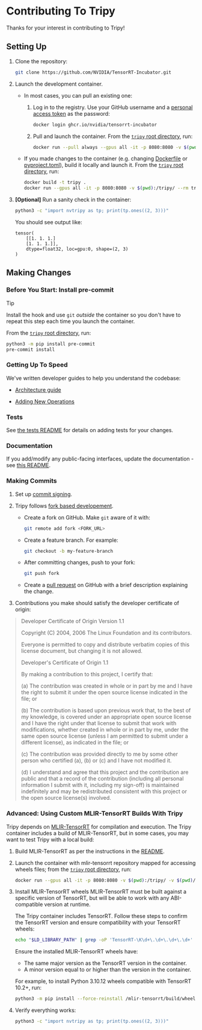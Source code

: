 # Contributing To Tripy

Thanks for your interest in contributing to Tripy!

## Setting Up

1. Clone the repository:

    ```bash
    git clone https://github.com/NVIDIA/TensorRT-Incubator.git
    ```

2. Launch the development container.

    -  In most cases, you can pull an existing one:

        1. Log in to the registry. Use your GitHub username and a
            [personal access token](https://docs.github.com/en/packages/working-with-a-github-packages-registry/working-with-the-container-registry#authenticating-to-the-container-registry)
            as the password:

            ```bash
            docker login ghcr.io/nvidia/tensorrt-incubator
            ```

        2. Pull and launch the container. From the [`tripy` root directory](.), run:

            ```bash
            docker run --pull always --gpus all -it -p 8080:8080 -v $(pwd):/tripy/ --rm ghcr.io/nvidia/tensorrt-incubator/tripy
            ```

    - If you made changes to the container
        (e.g. changing [Dockerfile](./Dockerfile) or [pyproject.toml](./pyproject.toml)),
        build it locally and launch it. From the [`tripy` root directory](.), run:

        ```bash
        docker build -t tripy .
        docker run --gpus all -it -p 8080:8080 -v $(pwd):/tripy/ --rm tripy:latest
        ```

3. **[Optional]** Run a sanity check in the container:

    ```bash
    python3 -c "import nvtripy as tp; print(tp.ones((2, 3)))"
    ```

    You should see output like:
    ```
    tensor(
        [[1. 1. 1.]
        [1. 1. 1.]],
        dtype=float32, loc=gpu:0, shape=(2, 3)
    )
    ```

## Making Changes

### Before You Start: Install pre-commit

> [!TIP]
> Install the hook and use `git` *outside* the container
> so you don't have to repeat this step each time you launch the container.

From the [`tripy` root directory](.), run:
```bash
python3 -m pip install pre-commit
pre-commit install
```

### Getting Up To Speed

We've written developer guides to help you understand the codebase:

- [Architecture guide](https://nvidia.github.io/TensorRT-Incubator/post0_developer_guides/00-architecture.html)

- [Adding New Operations](https://nvidia.github.io/TensorRT-Incubator/post0_developer_guides/01-how-to-add-new-ops.html)


### Tests

See [the tests README](./tests/README.md) for details on adding tests for your changes.

### Documentation

If you add/modify any public-facing interfaces, update the documentation - see [this README](./docs/README.md).


### Making Commits

1. Set up
    [commit signing](https://docs.github.com/en/authentication/managing-commit-signature-verification/about-commit-signature-verification#ssh-commit-signature-verification).

2. Tripy follows [fork based developement](https://docs.github.com/en/pull-requests/collaborating-with-pull-requests/working-with-forks/fork-a-repo).
    - Create a fork on GitHub. Make `git` aware of it with:

        ```bash
        git remote add fork <FORK_URL>
        ```

    - Create a feature branch. For example:

        ```bash
        git checkout -b my-feature-branch
        ```

    - After committing changes, push to your fork:

        ```bash
        git push fork
        ```

    - Create a
        [pull request](https://docs.github.com/en/pull-requests/collaborating-with-pull-requests/proposing-changes-to-your-work-with-pull-requests/creating-a-pull-request)
        on GitHub with a brief description explaining the change.

3. Contributions you make should satisfy the developer certificate of origin:

> Developer Certificate of Origin
>	Version 1.1
>
>	Copyright (C) 2004, 2006 The Linux Foundation and its contributors.
>
>	Everyone is permitted to copy and distribute verbatim copies of this
>	license document, but changing it is not allowed.
>
>
>	Developer's Certificate of Origin 1.1
>
>	By making a contribution to this project, I certify that:
>
>	(a) The contribution was created in whole or in part by me and I
>		have the right to submit it under the open source license
>		indicated in the file; or
>
>	(b) The contribution is based upon previous work that, to the best
>		of my knowledge, is covered under an appropriate open source
>		license and I have the right under that license to submit that
>		work with modifications, whether created in whole or in part
>		by me, under the same open source license (unless I am
>		permitted to submit under a different license), as indicated
>		in the file; or
>
>	(c) The contribution was provided directly to me by some other
>		person who certified (a), (b) or (c) and I have not modified
>		it.
>
>	(d) I understand and agree that this project and the contribution
>		are public and that a record of the contribution (including all
>		personal information I submit with it, including my sign-off) is
>		maintained indefinitely and may be redistributed consistent with
>		this project or the open source license(s) involved.


### Advanced: Using Custom MLIR-TensorRT Builds With Tripy

Tripy depends on [MLIR-TensorRT](../mlir-tensorrt/README.md) for compilation and execution.
The Tripy container includes a build of MLIR-TensorRT, but in some cases, you may want to test Tripy with a local build:

1. Build MLIR-TensorRT as per the instructions in the [README](../mlir-tensorrt/README.md).

2. Launch the container with mlir-tensorrt repository mapped for accessing wheels files; from the [`tripy` root directory](.), run:
    ```bash
    docker run --gpus all -it -p 8080:8080 -v $(pwd):/tripy/ -v $(pwd)/../mlir-tensorrt:/mlir-tensorrt  --rm tripy:latest
    ```

3. Install MLIR-TensorRT wheels
    MLIR-TensorRT must be built against a specific version of TensorRT, but will be able
    to work with any ABI-compatible version at runtime.

    The Tripy container includes TensorRT. Follow these steps to confirm
    the TensorRT version and ensure compatibility with your TensorRT wheels:

    ```bash
    echo "$LD_LIBRARY_PATH" | grep -oP 'TensorRT-\K\d+\.\d+\.\d+\.\d+'
    ```

    Ensure the installed MLIR-TensorRT wheels have:
    * The same major version as the TensorRT version in the container.
    * A minor version equal to or higher than the version in the container.

    For example, to install Python 3.10.12 wheels compatible with TensorRT 10.2+, run:
    ```bash
    python3 -m pip install --force-reinstall /mlir-tensorrt/build/wheels/python3.10.12/trt102/**/*.whl
    ```

4. Verify everything works:
    ```bash
    python3 -c "import nvtripy as tp; print(tp.ones((2, 3)))"
    ```
